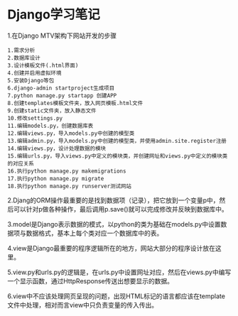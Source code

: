 # Django学习笔记
1.在Django MTV架构下网站开发的步骤
    
    1.需求分析
    2.数据库设计
    3.设计模板文件(.html界面)
    4.创建并启用虚拟环境
    5.安装Django等包
    6.django-admin startproject生成项目
    7.python manage.py startapp 创建APP
    8.创建templates模板文件夹，放入网页模板.html文件
    9.创建static文件夹，放入静态文件
    10.修改settings.py
    11.编辑models.py，创建数据库表
    12.编辑views.py，导入models.py中创建的模型类
    13.编辑admin.py，导入models.py中创建的模型类，并使用admin.site.register注册
    14.编辑views.py，设计处理数据的模块
    15.编辑urls.py，导入views.py中定义的模块类，并创建网址和views.py中定义的模块类的对应关系
    16.执行python manage.py makemigrations
    17.执行python manage.py migrate
    18.执行python manage.py runserver测试网站

2.Djang的ORM操作最重要的是找到数据项（记录），把它放到一个变量p中，然后可以针对p做各种操作，最后调用p.save()就可以完成修改并反映到数据库中。

3.model是Django表示数据的模式，以python的类为基础在models.py中设置数据项与数据格式，基本上每个类对应一个数据库中的表。

4.view是Django最重要的程序逻辑所在的地方，网站大部分的程序设计放在这里。

5.view.py和urls.py的逻辑是，在urls.py中设置网址对应，然后在views.py中编写一个显示函数，通过HttpResponse传送出想要显示的数据。

6.view中不应该处理网页呈现的问题，出现HTML标记的语言都应该在template文件中处理，相对而言view中只负责变量的传入传出。

